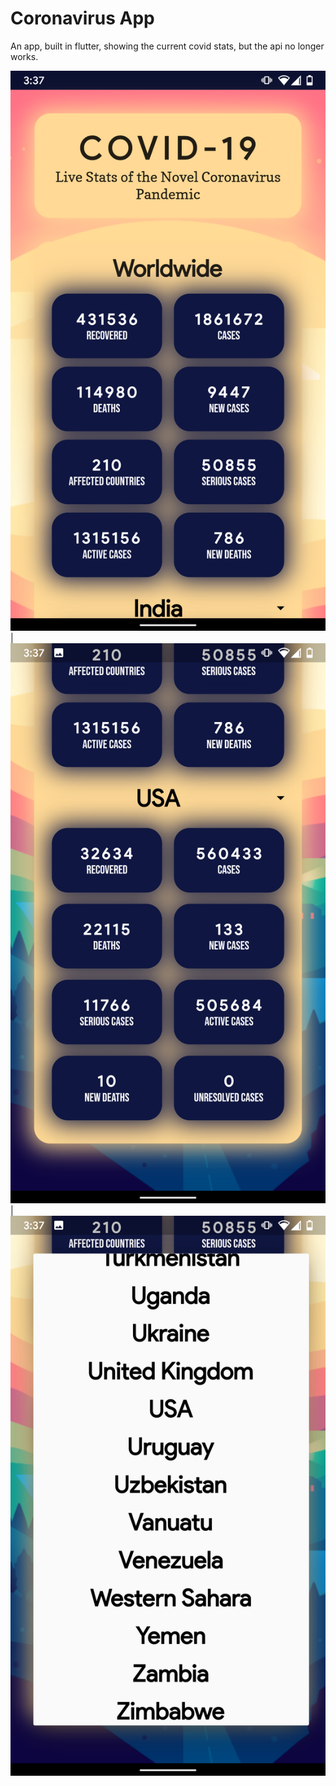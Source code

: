 # Coronavirus App
An app, built in flutter, showing the current covid stats, but the api no longer works.

![](/images/1.png) | ![](/images/2.png) | ![](/images/3.png)